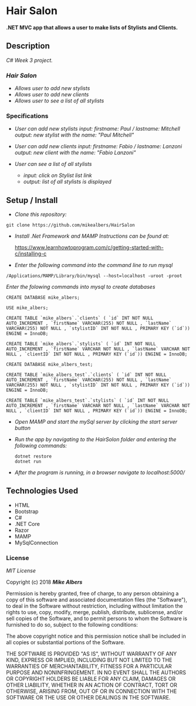 # Hair Salon  

#### .NET MVC app that allows a user to make lists of Stylists and Clients.

## Description
_C# Week 3 project._

### _Hair Salon_

* _Allows user to add new stylists_
* _Allows user to add new clients_
* _Allows user to see a list of all stylists_

### Specifications

* _User can add new stylists_
  _input: firstname: Paul / lastname: Mitchell_  
  _output: new stylist with the name: "Paul Mitchell"_  

* _User can add new clients_
  _input: firstname: Fabio / lastname: Lanzoni_  
  _output: new client with the name: "Fabio Lanzoni"_  

* _User can see a list of all stylists_  
  * _input: click on Stylist list link_
  * _output: list of all stylists is displayed_



## Setup / Install

* _Clone this repository:_  
```
git clone https://github.com/mikealbers/HairSalon
```

* _Install .Net Framework and MAMP_
  _Instructions can be found at:_

  https://www.learnhowtoprogram.com/c/getting-started-with-c/installing-c


* _Enter the following command into the command line to run mysql_

```
/Applications/MAMP/Library/bin/mysql --host=localhost -uroot -proot
```

  _Enter the folowing commands into mysql to create databases_
```
CREATE DATABASE mike_albers;

USE mike_albers;

CREATE TABLE `mike_albers`.`clients` ( `id` INT NOT NULL AUTO_INCREMENT , `firstName` VARCHAR(255) NOT NULL , `lastName` VARCHAR(255) NOT NULL , `stylistID` INT NOT NULL , PRIMARY KEY (`id`)) ENGINE = InnoDB;

CREATE TABLE `mike_albers`.`stylists` ( `id` INT NOT NULL AUTO_INCREMENT , `firstName` VARCHAR NOT NULL , `lastName` VARCHAR NOT NULL , `clientID` INT NOT NULL , PRIMARY KEY (`id`)) ENGINE = InnoDB;

CREATE DATABASE mike_albers_test;

CREATE TABLE `mike_albers_test`.`clients` ( `id` INT NOT NULL AUTO_INCREMENT , `firstName` VARCHAR(255) NOT NULL , `lastName` VARCHAR(255) NOT NULL , `stylistID` INT NOT NULL , PRIMARY KEY (`id`)) ENGINE = InnoDB;

CREATE TABLE `mike_albers_test`.`stylists` ( `id` INT NOT NULL AUTO_INCREMENT , `firstName` VARCHAR NOT NULL , `lastName` VARCHAR NOT NULL , `clientID` INT NOT NULL , PRIMARY KEY (`id`)) ENGINE = InnoDB;
```

* _Open MAMP and start the mySql server by clicking the start server button_

* _Run the app by navigating to the HairSolon folder and entering the following commands:_
  ```
  dotnet restore
  dotnet run
  ```

* _After the program is running, in a browser navigate to localhost:5000/_

## Technologies Used

* HTML
* Bootstrap
* C#
* .NET Core
* Razor
* MAMP
* MySqlConnection

### License

*MIT License*

Copyright (c) 2018 **_Mike Albers_**

Permission is hereby granted, free of charge, to any person obtaining a copy
of this software and associated documentation files (the "Software"), to deal
in the Software without restriction, including without limitation the rights
to use, copy, modify, merge, publish, distribute, sublicense, and/or sell
copies of the Software, and to permit persons to whom the Software is
furnished to do so, subject to the following conditions:

The above copyright notice and this permission notice shall be included in all
copies or substantial portions of the Software.

THE SOFTWARE IS PROVIDED "AS IS", WITHOUT WARRANTY OF ANY KIND, EXPRESS OR
IMPLIED, INCLUDING BUT NOT LIMITED TO THE WARRANTIES OF MERCHANTABILITY,
FITNESS FOR A PARTICULAR PURPOSE AND NONINFRINGEMENT. IN NO EVENT SHALL THE
AUTHORS OR COPYRIGHT HOLDERS BE LIABLE FOR ANY CLAIM, DAMAGES OR OTHER
LIABILITY, WHETHER IN AN ACTION OF CONTRACT, TORT OR OTHERWISE, ARISING FROM,
OUT OF OR IN CONNECTION WITH THE SOFTWARE OR THE USE OR OTHER DEALINGS IN THE
SOFTWARE.
